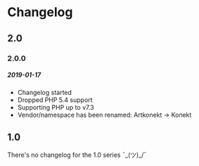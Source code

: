 # Changelog

## 2.0

### 2.0.0
##### 2019-01-17

- Changelog started
- Dropped PHP 5.4 support
- Supporting PHP up to v7.3
- Vendor/namespace has been renamed: Artkonekt -> Konekt

## 1.0

There's no changelog for the 1.0 series ¯\_(ツ)_/¯
